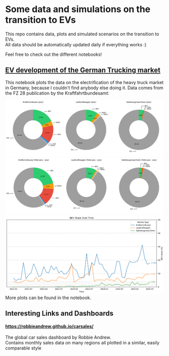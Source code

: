 # Some data and simulations on the transition to EVs

This repo contains data, plots and simulated scenarios on the transition to EVs.  
All data should be automatically updated daily if everything works :)

Feel free to check out the different notebooks!

## [EV development of the German Trucking market](de_electric_truck_development.ipynb)
This notebook plots the data on the electrification of the heavy truck market in Germany, because I couldn't find anybody else doing it.
Data comes from the FZ 28 publication by the Kraftfahrtbundesamt:

![Heavy verhicles in the german trucking market by fuel type in the last month](figures/de/heavy_vehicles_by_fueltype_latest_month.png)
![Heavy verhicles in the german trucking market by fuel type in the last 6 months](figures/de/heavy_vehicles_by_fueltype_last_6_months.png)
![Heavy verhicles in the german trucking market by fuel type in the last 6 months](figures/de/heavy_vehicles_bev_share_plot.png)
More plots can be found in the notebook.

## Interesting Links and Dashboards

#### https://robbieandrew.github.io/carsales/
The global car sales dashboard by Robbie Andrew.  
Contains monthly sales data on many regions all plotted in a similar, easily comparable style